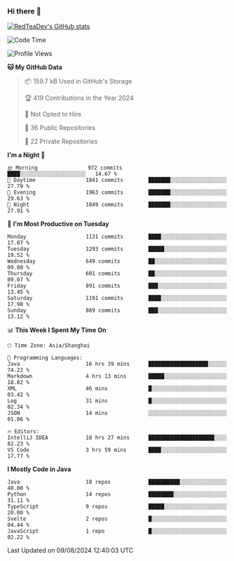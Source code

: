 ### Hi there 👋

<!--
**RedTeaDev/RedTeaDev** is a ✨ _special_ ✨ repository because its `README.md` (this file) appears on your GitHub profile.

Here are some ideas to get you started:

- 🔭 I’m currently working on ...
- 🌱 I’m currently learning ...
- 👯 I’m looking to collaborate on ...
- 🤔 I’m looking for help with ...
- 💬 Ask me about ...
- 📫 How to reach me: ...
- 😄 Pronouns: ...
- ⚡ Fun fact: ...
-->

<!--
[![wakatime](https://wakatime.com/badge/user/6b101ed0-04c0-4490-9283-eb61f2efff96.svg)](https://wakatime.com/@6b101ed0-04c0-4490-9283-eb61f2efff96)
!-->

[![RedTeaDev's GitHub stats](https://github-readme-stats.vercel.app/api?username=RedTeaDev\&include_all_commits=true)](https://github.com/anuraghazra/github-readme-stats)
<!--
[![willianrod's wakatime stats](https://github-readme-stats.vercel.app/api/wakatime?username=RedTeaDev)](https://github.com/anuraghazra/github-readme-stats)
!-->
<!--START_SECTION:waka-->
![Code Time](http://img.shields.io/badge/Code%20Time-2%2C489%20hrs%2031%20mins-blue)

![Profile Views](http://img.shields.io/badge/Profile%20Views-0-blue)

**🐱 My GitHub Data** 

> 📦 159.7 kB Used in GitHub's Storage 
 > 
> 🏆 419 Contributions in the Year 2024
 > 
> 🚫 Not Opted to Hire
 > 
> 📜 36 Public Repositories 
 > 
> 🔑 22 Private Repositories 
 > 
**I'm a Night 🦉** 

```text
🌞 Morning                972 commits         ████░░░░░░░░░░░░░░░░░░░░░   14.67 % 
🌆 Daytime                1841 commits        ███████░░░░░░░░░░░░░░░░░░   27.79 % 
🌃 Evening                1963 commits        ███████░░░░░░░░░░░░░░░░░░   29.63 % 
🌙 Night                  1849 commits        ███████░░░░░░░░░░░░░░░░░░   27.91 % 
```
📅 **I'm Most Productive on Tuesday** 

```text
Monday                   1131 commits        ████░░░░░░░░░░░░░░░░░░░░░   17.07 % 
Tuesday                  1293 commits        █████░░░░░░░░░░░░░░░░░░░░   19.52 % 
Wednesday                649 commits         ██░░░░░░░░░░░░░░░░░░░░░░░   09.80 % 
Thursday                 601 commits         ██░░░░░░░░░░░░░░░░░░░░░░░   09.07 % 
Friday                   891 commits         ███░░░░░░░░░░░░░░░░░░░░░░   13.45 % 
Saturday                 1191 commits        ████░░░░░░░░░░░░░░░░░░░░░   17.98 % 
Sunday                   869 commits         ███░░░░░░░░░░░░░░░░░░░░░░   13.12 % 
```


📊 **This Week I Spent My Time On** 

```text
🕑︎ Time Zone: Asia/Shanghai

💬 Programming Languages: 
Java                     16 hrs 39 mins      ███████████████████░░░░░░   74.22 % 
Markdown                 4 hrs 13 mins       █████░░░░░░░░░░░░░░░░░░░░   18.82 % 
XML                      46 mins             █░░░░░░░░░░░░░░░░░░░░░░░░   03.42 % 
Log                      31 mins             █░░░░░░░░░░░░░░░░░░░░░░░░   02.34 % 
JSON                     14 mins             ░░░░░░░░░░░░░░░░░░░░░░░░░   01.06 % 

🔥 Editors: 
IntelliJ IDEA            18 hrs 27 mins      █████████████████████░░░░   82.23 % 
VS Code                  3 hrs 59 mins       ████░░░░░░░░░░░░░░░░░░░░░   17.77 % 
```

**I Mostly Code in Java** 

```text
Java                     18 repos            ██████████░░░░░░░░░░░░░░░   40.00 % 
Python                   14 repos            ████████░░░░░░░░░░░░░░░░░   31.11 % 
TypeScript               9 repos             █████░░░░░░░░░░░░░░░░░░░░   20.00 % 
Svelte                   2 repos             █░░░░░░░░░░░░░░░░░░░░░░░░   04.44 % 
JavaScript               1 repo              █░░░░░░░░░░░░░░░░░░░░░░░░   02.22 % 
```




 Last Updated on 09/08/2024 12:40:03 UTC
<!--END_SECTION:waka-->


